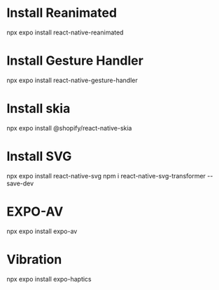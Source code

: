 # Install Reanimated
npx expo install react-native-reanimated

# Install Gesture Handler
npx expo install react-native-gesture-handler

# Install skia
npx expo install @shopify/react-native-skia

# Install SVG
npx expo install react-native-svg
npm i react-native-svg-transformer --save-dev

# EXPO-AV
npx expo install expo-av

# Vibration
npx expo install expo-haptics